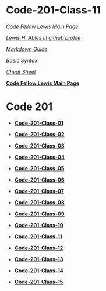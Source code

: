 # Code-201-Class-11

*[Code Fellow Lewis Main Page](https://lewable3d.github.io/Reading-Notes/)*
       
*[Lewis H. Ables III github profile](https://github.com/Lewable3d)*

*[Markdown Guide](https://www.markdownguide.org/getting-started/)*        

*[Basic Syntax](https://www.markdownguide.org/basic-syntax/)*

*[Cheat Sheet](https://github.com/ohmyzsh/ohmyzsh/wiki/Cheatsheet)*

**[Code Fellow Lewis Main Page](https://lewable3d.github.io/Reading-Notes/)**

# Code 201

- **[Code-201-Class-01](https://lewable3d.github.io/Reading-Notes/201-Class-01)**

- **[Code-201-Class-02](https://lewable3d.github.io/Reading-Notes/201-Class-02)**

- **[Code-201-Class-03](https://lewable3d.github.io/Reading-Notes/201-Class-03)**

- **[Code-201-Class-04](https://lewable3d.github.io/Reading-Notes/201-Class-04)**

- **[Code-201-Class-05](https://lewable3d.github.io/Reading-Notes/201-Class-05)**

- **[Code-201-Class-06](https://lewable3d.github.io/Reading-Notes/201-Class-06)**

- **[Code-201-Class-07](https://lewable3d.github.io/Reading-Notes/201-Class-07)**

- **[Code-201-Class-08](https://lewable3d.github.io/Reading-Notes/201-Class-08)**

- **[Code-201-Class-09](https://lewable3d.github.io/Reading-Notes/201-Class-09)**

- **[Code-201-Class-10](https://lewable3d.github.io/Reading-Notes/201-Class-10)**

- **[Code-201-Class-11](https://lewable3d.github.io/Reading-Notes/201-Class-11)**

- **[Code-201-Class-12](https://lewable3d.github.io/Reading-Notes/201-Class-12)**

- **[Code-201-Class-13](https://lewable3d.github.io/Reading-Notes/201-Class-13)**

- **[Code-201-Class-14](https://lewable3d.github.io/Reading-Notes/201-Class-14)**

- **[Code-201-Class-15](https://lewable3d.github.io/Reading-Notes/201-Class-15)**
